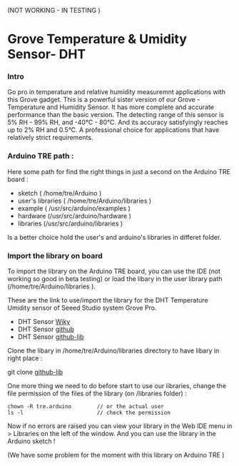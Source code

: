 (NOT WORKING - IN TESTING )

Grove Temperature & Umidity Sensor- DHT 
==========================================

### Intro 

Go pro in temperature and relative humidity measuremnt applications with this Grove gadget. This is a powerful
sister version of our Grove - Temperature and Humidity Sensor. It has more complete and accurate performance than
the basic version. The detecting range of this sensor is 5% RH - 99% RH, and -40°C - 80°C. And its accuracy
satisfyingly reaches up to 2% RH and 0.5°C. A professional choice for applications that have relatively strict
requirements.

### Arduino TRE path : 

Here some path for find the right things in just a second on the Arduino TRE board  : 

+ sketch ( /home/tre/Arduino ) 
+ user's libraries ( /home/tre/Arduino/libraries )
+ example ( /usr/src/arduino/examples )
+ hardware (/usr/src/arduino/hardware )
+ libraries (/usr/src/arduino/libraries ) 

Is a better choice hold the user's and arduino's libraries in differet folder. 

### Import the library on board

To import the library on the Arduino TRE board, you can use the IDE (not working so good in beta testing) or load the 
libary in the user library path (/home/tre/Arduino/libraries ). 

These are the link to use/import the library for the DHT Temperature Umidity sensor of Seeed Studio system Grove Pro. 

+ DHT Sensor [Wiky][1]
+ DHT Sensor [github][2]
+ DHT Sensor [github-lib][3]


Clone the libary in /home/tre/Arduino/libraries directory to have libary in right place :

  git clone [github-lib][3] 
  
One more thing we need to do before start to use our libraries, change the file permission of the files of the library (on /libraries folder) : 

    chown -R tre.arduino        // or the actual user 
    ls -l                       // check the permission 
    
Now if no errors are raised you can view your library in the Web IDE menu in > Libraries on the left of the window. And 
you can use the library in the Arduino sketch ! 

(We have some problem for the moment with this library on Arduino TRE )


[1]: http://www.seeedstudio.com/wiki/Grove_-_Temperature_and_Humidity_Sensor
[2]: https://github.com/CICCIOSGAMINO/Grove_Temperature_And_Humidity_Sensor
[3]: https://github.com/CICCIOSGAMINO/Grove_Temperature_And_Humidity_Sensor.git


